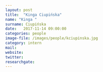 ```yaml
---
layout: post
title:  "Kinga Ciupińska"
name: "Kinga "
surname: Ciupińska
date:   2017-11-14 09:00:00
categories: people
image-file: /images/people/kciupinska.jpg
category: intern
mail:
website:
twitter:
researchgate:
---
```

